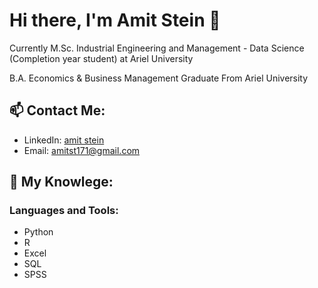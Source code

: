 
# Hi there, I'm Amit Stein 👋
Currently M.Sc. Industrial Engineering and Management - Data Science (Completion year student) at Ariel University

B.A. Economics & Business Management Graduate From Ariel University

## 📫 Contact Me:
- LinkedIn: [amit stein](https://www.linkedin.com/in/amit-stein-41b349200/)
- Email: [amitst171@gmail.com](amitst171@gmail.com)

## 🔬 My Knowlege:
### Languages and Tools:
- Python
- R
- Excel 
- SQL
- SPSS

